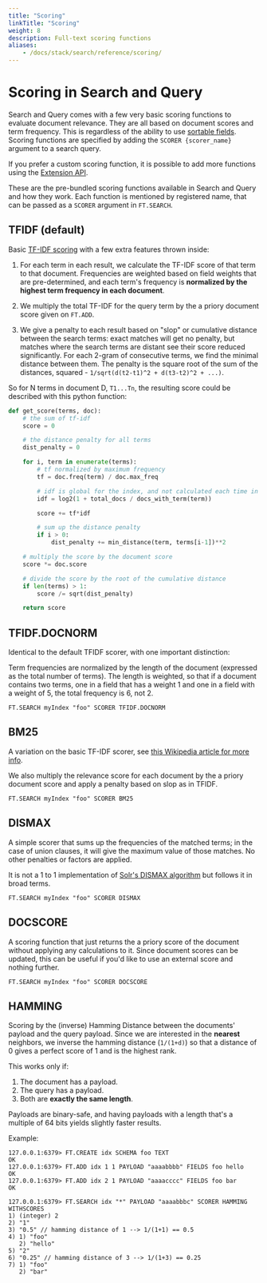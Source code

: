 ```yaml
---
title: "Scoring"
linkTitle: "Scoring"
weight: 8
description: Full-text scoring functions
aliases: 
    - /docs/stack/search/reference/scoring/
---
```


# Scoring in Search and Query

Search and Query comes with a few very basic scoring functions to evaluate document relevance. They are all based on document scores and term frequency. This is regardless of the ability to use [sortable fields](/redisearch/reference/sorting). Scoring functions are specified by adding the `SCORER {scorer_name}` argument to a search query.

If you prefer a custom scoring function, it is possible to add more functions using the [Extension API](/redisearch/reference/extensions).

These are the pre-bundled scoring functions available in Search and Query and how they work. Each function is mentioned by registered name, that can be passed as a `SCORER` argument in `FT.SEARCH`.

## TFIDF (default)

Basic [TF-IDF scoring](https://en.wikipedia.org/wiki/Tf%E2%80%93idf) with a few extra features thrown inside:

1. For each term in each result, we calculate the TF-IDF score of that term to that document. Frequencies are weighted based on field weights that are pre-determined, and each term's frequency is **normalized by the highest term frequency in each document**.

2. We multiply the total TF-IDF for the query term by the a priory document score given on `FT.ADD`.

3. We give a penalty to each result based on "slop" or cumulative distance between the search terms: exact matches will get no penalty, but matches where the search terms are distant see their score reduced significantly. For each 2-gram of consecutive terms, we find the minimal distance between them. The penalty is the square root of the sum of the distances, squared - `1/sqrt(d(t2-t1)^2 + d(t3-t2)^2 + ...)`.

So for N terms in document D, `T1...Tn`, the resulting score could be described with this python function:

```py
def get_score(terms, doc):
    # the sum of tf-idf
    score = 0

    # the distance penalty for all terms
    dist_penalty = 0

    for i, term in enumerate(terms):
        # tf normalized by maximum frequency
        tf = doc.freq(term) / doc.max_freq

        # idf is global for the index, and not calculated each time in real life
        idf = log2(1 + total_docs / docs_with_term(term))

        score += tf*idf

        # sum up the distance penalty
        if i > 0:
            dist_penalty += min_distance(term, terms[i-1])**2

    # multiply the score by the document score
    score *= doc.score

    # divide the score by the root of the cumulative distance
    if len(terms) > 1:
        score /= sqrt(dist_penalty)

    return score
```

## TFIDF.DOCNORM

Identical to the default TFIDF scorer, with one important distinction:

Term frequencies are normalized by the length of the document (expressed as the total number of terms). The length is weighted, so that if a document contains two terms, one in a field that has a weight 1 and one in a field with a weight of 5, the total frequency is 6, not 2.

```
FT.SEARCH myIndex "foo" SCORER TFIDF.DOCNORM
```

## BM25

A variation on the basic TF-IDF scorer, see [this Wikipedia article for more info](https://en.wikipedia.org/wiki/Okapi_BM25).

We also multiply the relevance score for each document by the a priory document score and apply a penalty based on slop as in TFIDF.

```
FT.SEARCH myIndex "foo" SCORER BM25
```

## DISMAX

A simple scorer that sums up the frequencies of the matched terms; in the case of union clauses, it will give the maximum value of those matches. No other penalties or factors are applied.

It is not a 1 to 1 implementation of [Solr's DISMAX algorithm](https://wiki.apache.org/solr/DisMax) but follows it in broad terms.

```
FT.SEARCH myIndex "foo" SCORER DISMAX
```

## DOCSCORE

A scoring function that just returns the a priory score of the document without applying any calculations to it. Since document scores can be updated, this can be useful if you'd like to use an external score and nothing further.

```
FT.SEARCH myIndex "foo" SCORER DOCSCORE
```

## HAMMING

Scoring by the (inverse) Hamming Distance between the documents' payload and the query payload. Since we are interested in the **nearest** neighbors, we inverse the hamming distance (`1/(1+d)`) so that a distance of 0 gives a perfect score of 1 and is the highest rank.

This works only if:

1. The document has a payload.
2. The query has a payload.
3. Both are **exactly the same length**.

Payloads are binary-safe, and having payloads with a length that's a multiple of 64 bits yields slightly faster results.

Example:

```
127.0.0.1:6379> FT.CREATE idx SCHEMA foo TEXT
OK
127.0.0.1:6379> FT.ADD idx 1 1 PAYLOAD "aaaabbbb" FIELDS foo hello
OK
127.0.0.1:6379> FT.ADD idx 2 1 PAYLOAD "aaaacccc" FIELDS foo bar
OK

127.0.0.1:6379> FT.SEARCH idx "*" PAYLOAD "aaaabbbc" SCORER HAMMING WITHSCORES
1) (integer) 2
2) "1"
3) "0.5" // hamming distance of 1 --> 1/(1+1) == 0.5
4) 1) "foo"
   2) "hello"
5) "2"
6) "0.25" // hamming distance of 3 --> 1/(1+3) == 0.25
7) 1) "foo"
   2) "bar"
```
